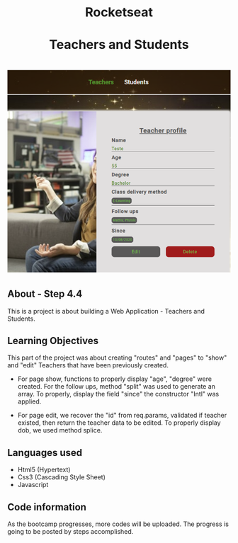 
<h1 align="center">Rocketseat</h1>

<h1 align="center"><b>Teachers and Students</b></h1>

<h1 align="center">
    <img src="public/images/teachers_students.jpg">
</h1>


## About - Step 4.4
This is a project is about building a Web Application - Teachers and Students.

## Learning Objectives
This part of the project was about creating "routes" and "pages" to "show" and "edit" Teachers that have been previously created. 

- For page show, functions to properly display "age", "degree" were created. For the follow ups, method "split" was used to generate an array. To properly, display the field "since" the constructor "Intl" was applied. 

- For page edit, we recover the "id" from req.params, validated if teacher existed, then return the teacher data to be edited. To properly display dob, we used method splice.

## Languages used
- Html5 (Hypertext)
- Css3 (Cascading Style Sheet)
- Javascript

## Code information
As the bootcamp progresses, more codes will be uploaded.
The progress is going to be posted by steps accomplished.


